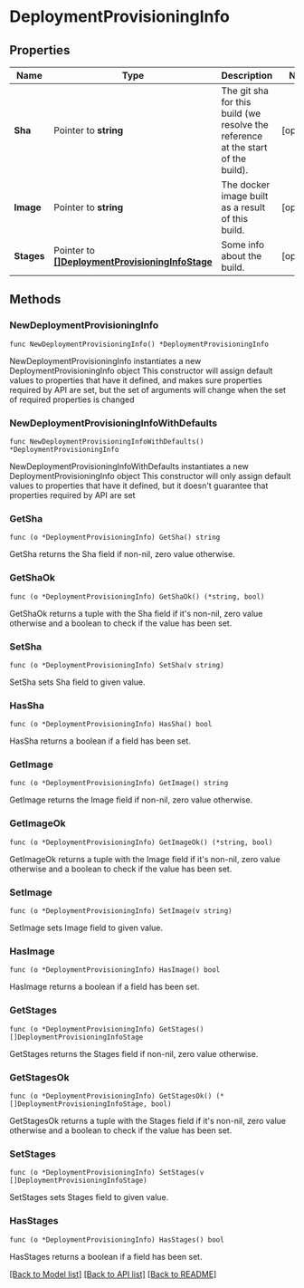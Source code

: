# DeploymentProvisioningInfo

## Properties

Name | Type | Description | Notes
------------ | ------------- | ------------- | -------------
**Sha** | Pointer to **string** | The git sha for this build (we resolve the reference at the start of the build). | [optional] 
**Image** | Pointer to **string** | The docker image built as a result of this build. | [optional] 
**Stages** | Pointer to [**[]DeploymentProvisioningInfoStage**](DeploymentProvisioningInfoStage.md) | Some info about the build. | [optional] 

## Methods

### NewDeploymentProvisioningInfo

`func NewDeploymentProvisioningInfo() *DeploymentProvisioningInfo`

NewDeploymentProvisioningInfo instantiates a new DeploymentProvisioningInfo object
This constructor will assign default values to properties that have it defined,
and makes sure properties required by API are set, but the set of arguments
will change when the set of required properties is changed

### NewDeploymentProvisioningInfoWithDefaults

`func NewDeploymentProvisioningInfoWithDefaults() *DeploymentProvisioningInfo`

NewDeploymentProvisioningInfoWithDefaults instantiates a new DeploymentProvisioningInfo object
This constructor will only assign default values to properties that have it defined,
but it doesn't guarantee that properties required by API are set

### GetSha

`func (o *DeploymentProvisioningInfo) GetSha() string`

GetSha returns the Sha field if non-nil, zero value otherwise.

### GetShaOk

`func (o *DeploymentProvisioningInfo) GetShaOk() (*string, bool)`

GetShaOk returns a tuple with the Sha field if it's non-nil, zero value otherwise
and a boolean to check if the value has been set.

### SetSha

`func (o *DeploymentProvisioningInfo) SetSha(v string)`

SetSha sets Sha field to given value.

### HasSha

`func (o *DeploymentProvisioningInfo) HasSha() bool`

HasSha returns a boolean if a field has been set.

### GetImage

`func (o *DeploymentProvisioningInfo) GetImage() string`

GetImage returns the Image field if non-nil, zero value otherwise.

### GetImageOk

`func (o *DeploymentProvisioningInfo) GetImageOk() (*string, bool)`

GetImageOk returns a tuple with the Image field if it's non-nil, zero value otherwise
and a boolean to check if the value has been set.

### SetImage

`func (o *DeploymentProvisioningInfo) SetImage(v string)`

SetImage sets Image field to given value.

### HasImage

`func (o *DeploymentProvisioningInfo) HasImage() bool`

HasImage returns a boolean if a field has been set.

### GetStages

`func (o *DeploymentProvisioningInfo) GetStages() []DeploymentProvisioningInfoStage`

GetStages returns the Stages field if non-nil, zero value otherwise.

### GetStagesOk

`func (o *DeploymentProvisioningInfo) GetStagesOk() (*[]DeploymentProvisioningInfoStage, bool)`

GetStagesOk returns a tuple with the Stages field if it's non-nil, zero value otherwise
and a boolean to check if the value has been set.

### SetStages

`func (o *DeploymentProvisioningInfo) SetStages(v []DeploymentProvisioningInfoStage)`

SetStages sets Stages field to given value.

### HasStages

`func (o *DeploymentProvisioningInfo) HasStages() bool`

HasStages returns a boolean if a field has been set.


[[Back to Model list]](../README.md#documentation-for-models) [[Back to API list]](../README.md#documentation-for-api-endpoints) [[Back to README]](../README.md)


